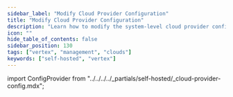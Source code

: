 ```yaml
---
sidebar_label: "Modify Cloud Provider Configuration"
title: "Modify Cloud Provider Configuration"
description: "Learn how to modify the system-level cloud provider configuration in Palette VerteX."
icon: ""
hide_table_of_contents: false
sidebar_position: 130
tags: ["vertex", "management", "clouds"]
keywords: ["self-hosted", "vertex"]
---
```


import ConfigProvider from "../../../../_partials/self-hosted/_cloud-provider-config.mdx";

<ConfigProvider name="cloud-provider-config" edition="Palette" />
